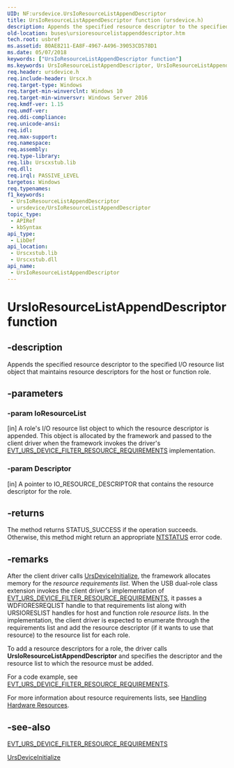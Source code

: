 ```yaml
---
UID: NF:ursdevice.UrsIoResourceListAppendDescriptor
title: UrsIoResourceListAppendDescriptor function (ursdevice.h)
description: Appends the specified resource descriptor to the specified I/O resource list object that maintains resource descriptors for the host or function role.
old-location: buses\ursioresourcelistappenddescriptor.htm
tech.root: usbref
ms.assetid: 80AE8211-EA8F-4967-A496-39053CD578D1
ms.date: 05/07/2018
keywords: ["UrsIoResourceListAppendDescriptor function"]
ms.keywords: UrsIoResourceListAppendDescriptor, UrsIoResourceListAppendDescriptor function [Buses], buses.ursioresourcelistappenddescriptor, ursdevice/UrsIoResourceListAppendDescriptor
req.header: ursdevice.h
req.include-header: Urscx.h
req.target-type: Windows
req.target-min-winverclnt: Windows 10
req.target-min-winversvr: Windows Server 2016
req.kmdf-ver: 1.15
req.umdf-ver: 
req.ddi-compliance: 
req.unicode-ansi: 
req.idl: 
req.max-support: 
req.namespace: 
req.assembly: 
req.type-library: 
req.lib: Urscxstub.lib
req.dll: 
req.irql: PASSIVE_LEVEL
targetos: Windows
req.typenames: 
f1_keywords:
 - UrsIoResourceListAppendDescriptor
 - ursdevice/UrsIoResourceListAppendDescriptor
topic_type:
 - APIRef
 - kbSyntax
api_type:
 - LibDef
api_location:
 - Urscxstub.lib
 - Urscxstub.dll
api_name:
 - UrsIoResourceListAppendDescriptor
---
```


# UrsIoResourceListAppendDescriptor function


## -description

Appends the specified resource descriptor to the specified I/O resource list object that maintains resource descriptors for the
    host or function role.

## -parameters

### -param IoResourceList 

[in]
 A role's I/O resource list object to which the resource descriptor is appended. This object is allocated by the framework and passed to the client driver when the framework invokes the driver's <a href="/windows-hardware/drivers/ddi/ursdevice/nc-ursdevice-evt_urs_device_filter_resource_requirements">EVT_URS_DEVICE_FILTER_RESOURCE_REQUIREMENTS</a> implementation.

### -param Descriptor 

[in]
A pointer to  IO_RESOURCE_DESCRIPTOR that contains the resource descriptor for the role.

## -returns

The method returns STATUS_SUCCESS if the operation succeeds. Otherwise, this method might return an appropriate <a href="/windows-hardware/drivers/kernel/ntstatus-values">NTSTATUS</a> error code.

## -remarks

After the client driver calls <a href="/windows-hardware/drivers/ddi/ursdevice/nf-ursdevice-ursdeviceinitialize">UrsDeviceInitialize</a>, the framework allocates memory for the <i>resource requirements list</i>. When the USB dual-role class extension  invokes the client driver's implementation of <a href="/windows-hardware/drivers/ddi/ursdevice/nc-ursdevice-evt_urs_device_filter_resource_requirements">EVT_URS_DEVICE_FILTER_RESOURCE_REQUIREMENTS</a>, it passes a WDFIORESREQLIST handle to that requirements list along with URSIORESLIST handles for host and function role <i>resource lists</i>. In the implementation, the client driver is expected to enumerate through the requirements list and add the resource descriptor (if it wants to use that resource)  to the resource list for each role.

To add a resource descriptors for a role, the driver calls <b>UrsIoResourceListAppendDescriptor</b> and specifies the descriptor and the resource list to which the resource must be added. 

For a code example, see <a href="/windows-hardware/drivers/ddi/ursdevice/nc-ursdevice-evt_urs_device_filter_resource_requirements">EVT_URS_DEVICE_FILTER_RESOURCE_REQUIREMENTS</a>.

For more information about resource requirements lists, see <a href="/windows-hardware/drivers/wdf/hardware-resources-for-kmdf-drivers">Handling Hardware Resources</a>.

## -see-also

<a href="/windows-hardware/drivers/ddi/ursdevice/nc-ursdevice-evt_urs_device_filter_resource_requirements">EVT_URS_DEVICE_FILTER_RESOURCE_REQUIREMENTS</a>



<a href="/windows-hardware/drivers/ddi/ursdevice/nf-ursdevice-ursdeviceinitialize">UrsDeviceInitialize</a>